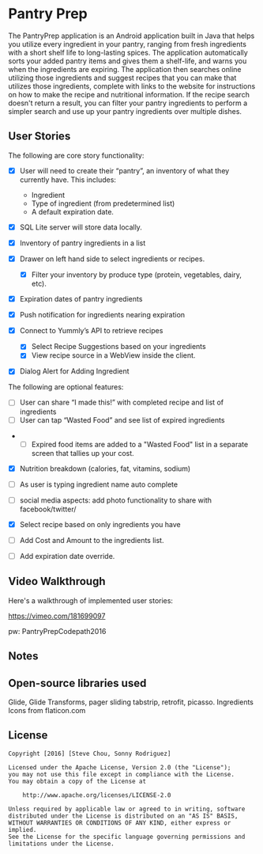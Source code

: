 # Pantry Prep

The PantryPrep application is an Android application built in Java that helps you utilize every ingredient in your pantry, ranging from fresh ingredients with a short shelf life to long-lasting spices. The application automatically sorts your added pantry items and gives them a shelf-life, and warns you when the ingredients are expiring.  The application then searches online utilizing those ingredients and suggest recipes that you can make that utilizes those ingredients, complete with links to the website for instructions on how to make the recipe and nutritional information.  If the recipe search doesn't return a result, you can filter your pantry ingredients to perform a simpler search and use up your pantry ingredients over multiple dishes.  

## User Stories

The following are core story functionality:

 * [x] User will need to create their “pantry”, an inventory of what they currently have.  This includes: 
	* Ingredient
	* Type of ingredient (from predetermined list)
	* A default expiration date. 
* [x] SQL Lite server will store data locally.  
* [X] Inventory of pantry ingredients in a list 
* [x] Drawer on left hand side to select ingredients or recipes. 
  * [X] Filter your inventory by produce type (protein, vegetables, dairy, etc).  
* [X] Expiration dates of pantry ingredients
* [X] Push notification for ingredients nearing expiration
* [x] Connect to Yummly’s API to retrieve recipes 
  * [x] Select Recipe Suggestions based on your ingredients 
  * [x] View recipe source in a WebView inside the client. 
* [X] Dialog Alert for Adding Ingredient


The following are optional features: 

* [ ] User can share “I made this!” with completed recipe and list of ingredients
* [ ] User can tap “Wasted Food” and see list of expired ingredients
* * [ ] Expired food items are added to a "Wasted Food" list in a separate screen that tallies up your cost.  
* [X] Nutrition breakdown (calories, fat, vitamins, sodium)
* [ ] As user is typing ingredient name auto complete
* [ ] social media aspects: add photo functionality to share with facebook/twitter/
* [X] Select recipe based on only ingredients you have
* [ ] Add Cost and Amount to the ingredients list. 
* [ ] Add expiration date override. 



## Video Walkthrough

Here's a walkthrough of implemented user stories:

https://vimeo.com/181699097

pw: PantryPrepCodepath2016

## Notes



## Open-source libraries used

Glide, Glide Transforms, pager sliding tabstrip, retrofit, picasso.
Ingredients Icons from flaticon.com


## License

    Copyright [2016] [Steve Chou, Sonny Rodriguez]

    Licensed under the Apache License, Version 2.0 (the "License");
    you may not use this file except in compliance with the License.
    You may obtain a copy of the License at

        http://www.apache.org/licenses/LICENSE-2.0

    Unless required by applicable law or agreed to in writing, software
    distributed under the License is distributed on an "AS IS" BASIS,
    WITHOUT WARRANTIES OR CONDITIONS OF ANY KIND, either express or implied.
    See the License for the specific language governing permissions and
    limitations under the License.

